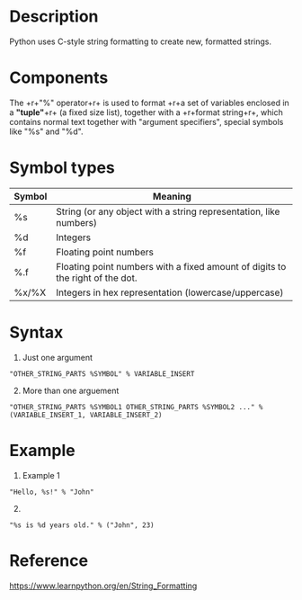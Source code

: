 # Description
Python uses C-style string formatting to create new, formatted strings. 

# Components
The +r+"%" operator+r+ is used to format +r+a set of variables enclosed in a **"tuple"**+r+ (a fixed size list), together with a +r+format string+r+, which contains normal text together with "argument specifiers", special symbols like "%s" and "%d".

# Symbol types
|Symbol					|Meaning                                                                      |
|-----------------------|-----------------------------------------------------------------------------|
|%s    					|String (or any object with a string representation, like numbers)            |
|%d    					|Integers                                                                     |
|%f    					|Floating point numbers                                                       |
|%.<number of digits>f  |Floating point numbers with a fixed amount of digits to the right of the dot.|
|%x/%X                  |Integers in hex representation (lowercase/uppercase)                         |

# Syntax
1. Just one argument
```
"OTHER_STRING_PARTS %SYMBOL" % VARIABLE_INSERT
```

2. More than one arguement
```
"OTHER_STRING_PARTS %SYMBOL1 OTHER_STRING_PARTS %SYMBOL2 ..." % (VARIABLE_INSERT_1, VARIABLE_INSERT_2)
```

# Example
1. Example 1
```
"Hello, %s!" % "John"
```
2. 
```
"%s is %d years old." % ("John", 23)
```

# Reference
https://www.learnpython.org/en/String_Formatting 